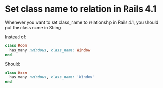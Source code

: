 # Set class name to relation in Rails 4.1

Whenever you want to set class_name to relationship in Rails 4.1,
you should put the class name in String

Instead of:

```ruby
class Room
  has_many :windows, class_name: Window
end
```

Should:

```ruby
class Room
  has_many :windows, class_name: 'Window'
end
```
